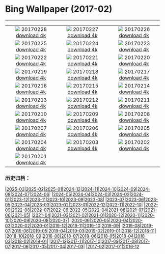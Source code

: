 # Bing Wallpaper (2017-02)
**************
| | | |
|:-:|:-:|:-:|
| ![](https://www.bing.com/az/hprichbg/rb/SommeBay_ZH-CN11043403486_1920x1080.jpg) 20170228 [download 4k](https://www.bing.com/az/hprichbg/rb/SommeBay_ZH-CN11043403486_UHD.jpg) | ![](https://www.bing.com/az/hprichbg/rb/BrassBandTrumpet_ZH-CN8703910231_1920x1080.jpg) 20170227 [download 4k](https://www.bing.com/az/hprichbg/rb/BrassBandTrumpet_ZH-CN8703910231_UHD.jpg) | ![](https://www.bing.com/az/hprichbg/rb/RiverOtters_ZH-CN9287285757_1920x1080.jpg) 20170226 [download 4k](https://www.bing.com/az/hprichbg/rb/RiverOtters_ZH-CN9287285757_UHD.jpg) |
| ![](https://www.bing.com/az/hprichbg/rb/GriffithPark_ZH-CN9871772537_1920x1080.jpg) 20170225 [download 4k](https://www.bing.com/az/hprichbg/rb/GriffithPark_ZH-CN9871772537_UHD.jpg) | ![](https://www.bing.com/az/hprichbg/rb/Hoatzin_ZH-CN6642664963_1920x1080.jpg) 20170224 [download 4k](https://www.bing.com/az/hprichbg/rb/Hoatzin_ZH-CN6642664963_UHD.jpg) | ![](https://www.bing.com/az/hprichbg/rb/ShengshanIsland_ZH-CN14229927013_1920x1080.jpg) 20170223 [download 4k](https://www.bing.com/az/hprichbg/rb/ShengshanIsland_ZH-CN14229927013_UHD.jpg) |
| ![](https://www.bing.com/az/hprichbg/rb/ViennaOperaBall_ZH-CN10790748867_1920x1080.jpg) 20170222 [download 4k](https://www.bing.com/az/hprichbg/rb/ViennaOperaBall_ZH-CN10790748867_UHD.jpg) | ![](https://www.bing.com/az/hprichbg/rb/VenetianFortifications_ZH-CN11140565989_1920x1080.jpg) 20170221 [download 4k](https://www.bing.com/az/hprichbg/rb/VenetianFortifications_ZH-CN11140565989_UHD.jpg) | ![](https://www.bing.com/az/hprichbg/rb/MartianCrater_ZH-CN9867068013_1920x1080.jpg) 20170220 [download 4k](https://www.bing.com/az/hprichbg/rb/MartianCrater_ZH-CN9867068013_UHD.jpg) |
| ![](https://www.bing.com/az/hprichbg/rb/YorkshireWinter_ZH-CN9258658675_1920x1080.jpg) 20170219 [download 4k](https://www.bing.com/az/hprichbg/rb/YorkshireWinter_ZH-CN9258658675_UHD.jpg) | ![](https://www.bing.com/az/hprichbg/rb/Vieste_ZH-CN7832914637_1920x1080.jpg) 20170218 [download 4k](https://www.bing.com/az/hprichbg/rb/Vieste_ZH-CN7832914637_UHD.jpg) | ![](https://www.bing.com/az/hprichbg/rb/TorronsuoSwamp_ZH-CN8711557344_1920x1080.jpg) 20170217 [download 4k](https://www.bing.com/az/hprichbg/rb/TorronsuoSwamp_ZH-CN8711557344_UHD.jpg) |
| ![](https://www.bing.com/az/hprichbg/rb/PutoranaPlateau_ZH-CN11394761356_1920x1080.jpg) 20170216 [download 4k](https://www.bing.com/az/hprichbg/rb/PutoranaPlateau_ZH-CN11394761356_UHD.jpg) | ![](https://www.bing.com/az/hprichbg/rb/TwilightEpiphany_ZH-CN11612238738_1920x1080.jpg) 20170215 [download 4k](https://www.bing.com/az/hprichbg/rb/TwilightEpiphany_ZH-CN11612238738_UHD.jpg) | ![](https://www.bing.com/az/hprichbg/rb/ElephantsWalking_ZH-CN8959341729_1920x1080.jpg) 20170214 [download 4k](https://www.bing.com/az/hprichbg/rb/ElephantsWalking_ZH-CN8959341729_UHD.jpg) |
| ![](https://www.bing.com/az/hprichbg/rb/JavaSparrow_ZH-CN10576911084_1920x1080.jpg) 20170213 [download 4k](https://www.bing.com/az/hprichbg/rb/JavaSparrow_ZH-CN10576911084_UHD.jpg) | ![](https://www.bing.com/az/hprichbg/rb/HallwylfjelletSunset_ZH-CN9300910376_1920x1080.jpg) 20170212 [download 4k](https://www.bing.com/az/hprichbg/rb/HallwylfjelletSunset_ZH-CN9300910376_UHD.jpg) | ![](https://www.bing.com/az/hprichbg/rb/PalaudelaMusica_ZH-CN12110358984_1920x1080.jpg) 20170211 [download 4k](https://www.bing.com/az/hprichbg/rb/PalaudelaMusica_ZH-CN12110358984_UHD.jpg) |
| ![](https://www.bing.com/az/hprichbg/rb/LanternSale_ZH-CN13256517653_1920x1080.jpg) 20170210 [download 4k](https://www.bing.com/az/hprichbg/rb/LanternSale_ZH-CN13256517653_UHD.jpg) | ![](https://www.bing.com/az/hprichbg/rb/BoardmanOR_ZH-CN10440697273_1920x1080.jpg) 20170209 [download 4k](https://www.bing.com/az/hprichbg/rb/BoardmanOR_ZH-CN10440697273_UHD.jpg) | ![](https://www.bing.com/az/hprichbg/rb/LophophorusImpejanus_ZH-CN10675050048_1920x1080.jpg) 20170208 [download 4k](https://www.bing.com/az/hprichbg/rb/LophophorusImpejanus_ZH-CN10675050048_UHD.jpg) |
| ![](https://www.bing.com/az/hprichbg/rb/ItapuaLighthouse_ZH-CN10867280946_1920x1080.jpg) 20170207 [download 4k](https://www.bing.com/az/hprichbg/rb/ItapuaLighthouse_ZH-CN10867280946_UHD.jpg) | ![](https://www.bing.com/az/hprichbg/rb/UtahLakeSunrise_ZH-CN7904195051_1920x1080.jpg) 20170206 [download 4k](https://www.bing.com/az/hprichbg/rb/UtahLakeSunrise_ZH-CN7904195051_UHD.jpg) | ![](https://www.bing.com/az/hprichbg/rb/TowerofLight_ZH-CN11745498179_1920x1080.jpg) 20170205 [download 4k](https://www.bing.com/az/hprichbg/rb/TowerofLight_ZH-CN11745498179_UHD.jpg) |
| ![](https://www.bing.com/az/hprichbg/rb/VolunteerPoint_ZH-CN7941283677_1920x1080.jpg) 20170204 [download 4k](https://www.bing.com/az/hprichbg/rb/VolunteerPoint_ZH-CN7941283677_UHD.jpg) | ![](https://www.bing.com/az/hprichbg/rb/PadleyGorge_ZH-CN7693050245_1920x1080.jpg) 20170203 [download 4k](https://www.bing.com/az/hprichbg/rb/PadleyGorge_ZH-CN7693050245_UHD.jpg) | ![](https://www.bing.com/az/hprichbg/rb/Shimaenaga_ZH-CN14747993510_1920x1080.jpg) 20170202 [download 4k](https://www.bing.com/az/hprichbg/rb/Shimaenaga_ZH-CN14747993510_UHD.jpg) |
| ![](https://www.bing.com/az/hprichbg/rb/ScottishSquirrel_ZH-CN11794261635_1920x1080.jpg) 20170201 [download 4k](https://www.bing.com/az/hprichbg/rb/ScottishSquirrel_ZH-CN11794261635_UHD.jpg) |  |  |

### 历史归档：

|[2025-03](/../2025-03/2025-03.md)|[2025-02](/../2025-02/2025-02.md)|[2025-01](/../2025-01/2025-01.md)|[2024-12](/../2024-12/2024-12.md)|[2024-11](/../2024-11/2024-11.md)|[2024-10](/../2024-10/2024-10.md)|[2024-09](/../2024-09/2024-09.md)|[2024-08](/../2024-08/2024-08.md)|[2024-07](/../2024-07/2024-07.md)|[2024-06](/../2024-06/2024-06.md)|
|[2024-05](/../2024-05/2024-05.md)|[2024-04](/../2024-04/2024-04.md)|[2024-03](/../2024-03/2024-03.md)|[2024-02](/../2024-02/2024-02.md)|[2024-01](/../2024-01/2024-01.md)|[2023-12](/../2023-12/2023-12.md)|[2023-11](/../2023-11/2023-11.md)|[2023-10](/../2023-10/2023-10.md)|[2023-09](/../2023-09/2023-09.md)|[2023-08](/../2023-08/2023-08.md)|
|[2023-07](/../2023-07/2023-07.md)|[2023-06](/../2023-06/2023-06.md)|[2023-05](/../2023-05/2023-05.md)|[2023-04](/../2023-04/2023-04.md)|[2023-03](/../2023-03/2023-03.md)|[2023-02](/../2023-02/2023-02.md)|[2023-01](/../2023-01/2023-01.md)|[2022-12](/../2022-12/2022-12.md)|[2022-11](/../2022-11/2022-11.md)|[2022-10](/../2022-10/2022-10.md)|
|[2022-09](/../2022-09/2022-09.md)|[2022-08](/../2022-08/2022-08.md)|[2022-07](/../2022-07/2022-07.md)|[2022-06](/../2022-06/2022-06.md)|[2022-05](/../2022-05/2022-05.md)|[2022-04](/../2022-04/2022-04.md)|[2021-08](/../2021-08/2021-08.md)|[2021-07](/../2021-07/2021-07.md)|[2021-06](/../2021-06/2021-06.md)|[2021-05](/../2021-05/2021-05.md)|
|[2021-04](/../2021-04/2021-04.md)|[2021-03](/../2021-03/2021-03.md)|[2021-02](/../2021-02/2021-02.md)|[2021-01](/../2021-01/2021-01.md)|[2020-12](/../2020-12/2020-12.md)|[2020-11](/../2020-11/2020-11.md)|[2020-10](/../2020-10/2020-10.md)|[2020-09](/../2020-09/2020-09.md)|[2020-08](/../2020-08/2020-08.md)|[2020-07](/../2020-07/2020-07.md)|
|[2020-06](/../2020-06/2020-06.md)|[2020-05](/../2020-05/2020-05.md)|[2020-04](/../2020-04/2020-04.md)|[2020-03](/../2020-03/2020-03.md)|[2020-02](/../2020-02/2020-02.md)|[2020-01](/../2020-01/2020-01.md)|[2019-12](/../2019-12/2019-12.md)|[2019-11](/../2019-11/2019-11.md)|[2019-10](/../2019-10/2019-10.md)|[2019-09](/../2019-09/2019-09.md)|
|[2019-08](/../2019-08/2019-08.md)|[2019-07](/../2019-07/2019-07.md)|[2019-06](/../2019-06/2019-06.md)|[2019-05](/../2019-05/2019-05.md)|[2019-04](/../2019-04/2019-04.md)|[2019-03](/../2019-03/2019-03.md)|[2019-02](/../2019-02/2019-02.md)|[2019-01](/../2019-01/2019-01.md)|[2018-12](/../2018-12/2018-12.md)|[2018-11](/../2018-11/2018-11.md)|
|[2018-10](/../2018-10/2018-10.md)|[2018-09](/../2018-09/2018-09.md)|[2018-08](/../2018-08/2018-08.md)|[2018-07](/../2018-07/2018-07.md)|[2018-06](/../2018-06/2018-06.md)|[2018-05](/../2018-05/2018-05.md)|[2018-04](/../2018-04/2018-04.md)|[2018-03](/../2018-03/2018-03.md)|[2018-02](/../2018-02/2018-02.md)|[2018-01](/../2018-01/2018-01.md)|
|[2017-12](/../2017-12/2017-12.md)|[2017-11](/../2017-11/2017-11.md)|[2017-10](/../2017-10/2017-10.md)|[2017-09](/../2017-09/2017-09.md)|[2017-08](/../2017-08/2017-08.md)|[2017-07](/../2017-07/2017-07.md)|[2017-06](/../2017-06/2017-06.md)|[2017-05](/../2017-05/2017-05.md)|[2017-04](/../2017-04/2017-04.md)|[2017-03](/../2017-03/2017-03.md)|
|[2017-02](/2017-02.md)|[2017-01](/../2017-01/2017-01.md)|[2016-12](/../2016-12/2016-12.md)